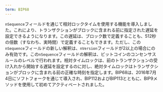 ```yaml
---
term: BIP68
---
```


`nSequence`フィールドを通じて相対ロックタイムを使用する機能を導入しました。これにより、トランザクションがブロックに含まれる前に指定された遅延を設定できるようになります。この遅延は、ブロック数で定義することも、512秒の倍数（すなわち、実時間）で定義することもできます。ただし、この`nSequence`フィールドの新しい解釈は、`nVersion`フィールドが2以上の場合にのみ有効です。この`nSequence`フィールドの解釈は、ビットコインのコンセンサスルールのレベルで行われます。相対タイムロックは、前のトランザクションの受け入れから開始する遅延を設定するのに対し、絶対タイムロックはトランザクションがブロックに含まれる前の正確な時刻を指定します。BIP68は、2016年7月4日にソフトフォークを通じて導入され、BIP112およびBIP113とともに、BIP9メソッドを使用して初めてアクティベートされました。
